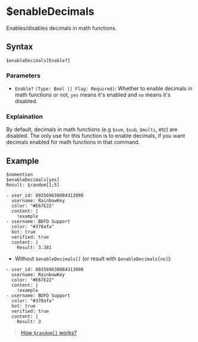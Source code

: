 # $enableDecimals
Enables/disables decimals in math functions.

## Syntax
```
$enableDecimals[Enable?]
```

### Parameters
- `Enable?` `(Type: Bool || Flag: Required)`: Whether to enable decimals in math functions or not, `yes` means it's enabled and `no` means it's disabled.

### Explaination
By default, decimals in math functions (e.g `$sum`, `$sub`, `$multi`, etc) are disabled. The only use for this function is to enable decimals, if you want decimals enabled for math functions in that command.

## Example
```
$nomention
$enableDecimals[yes]
Result: $random[1;5]
```

``` discord yaml
- user_id: 803569638084313098
  username: RainbowKey
  color: "#E67E22"
  content: |
    !example
- username: BDFD Support
  color: "#378afa"
  bot: true
  verified: true
  content: |
    Result: 3.381
```

- Without `$enableDecimals[]` (or result with `$enableDecimals[no]`):

``` discord yaml
- user_id: 803569638084313098
  username: RainbowKey
  color: "#E67E22"
  content: |
    !example
- username: BDFD Support
  color: "#378afa"
  bot: true
  verified: true
  content: |
    Result: 3
```

> [How `$random[]` works?](./randomComplex.md)
